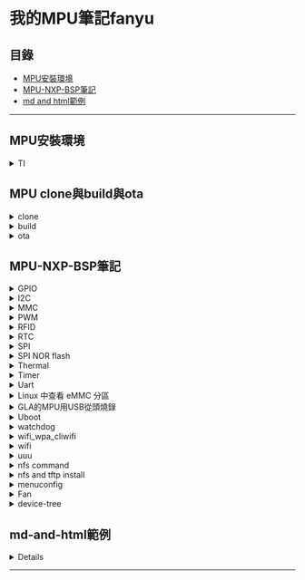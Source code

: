 
# 我的MPU筆記fanyu

## 目錄
- [MPU安裝環境](#mpu安裝環境)
- [MPU-NXP-BSP筆記](#mpu-nxp-bsp筆記)<!-- 英文需要注意小寫 -->
- [md and html範例](#md-and-html範例)

---

## MPU安裝環境
  <details>
    <summary>TI</summary>

  https://plausible-tangerine-5fd.notion.site/Git-FoxconnGerrit-4a8e4aadf5fc4279abb6e67ab7752344

  http://192.168.3.173:3000/WOI8kIdET0eyq1IEKHegBQ?view

  https://plausible-tangerine-5fd.notion.site/Ti-Yocto-Building-GLA-a783ad490998465f8262bd7cc3b1ffaf

  DFU網址  http://192.168.3.173:3000/fDHYPQWIRzWdWJes5lmmMA?view

  SD卡燒錄EMMC  http://192.168.3.173:3000/b570FV6gRUa6x-E8eTKf0Q

```markdown
查看現在的磁區
---
root@am62xx-evm:~# lsblk
NAME         MAJ:MIN RM  SIZE RO TYPE MOUNTPOINTS
mmcblk0      179:0    0 14.7G  0 disk
mmcblk0boot0 179:32   0    4M  1 disk
mmcblk0boot1 179:64   0    4M  1 disk
mmcblk1      179:96   0  7.4G  0 disk
|-mmcblk1p1  179:97   0  128M  0 part /run/media/boot-mmcblk1p1
`-mmcblk1p2  179:98   0  7.3G  0 part /
mmcblk0是EMMC
mmcblk1是SD卡
有根目錄/是開機的地點

MMC開機
---
=> printenv mmcdev
mmcdev=0
=> printenv bootpart
bootpart=0

SD卡開機
---
=> printenv mmcdev
mmcdev=1
=> printenv bootpart
bootpart=1:2
1代表SD卡
2代表磁區


DFU燒錄
---
要先準備
rootfs.ext4

dd if=/dev/zero of=tisdk-base.ext4 bs=1M count=1200
mkfs.ext4 -F tisdk-base.ext4
mkdir mnt_fs
sudo mount -t ext4 tisdk-base.ext4 mnt_fs
cd mnt_fs
sudo tar xvf ../tisdk-base-image-am62xx-evm.tar.xz

[USB端]查看是否有bootloader字串
.\dfu-util.exe -l

這三個檔案是Kazi給的,TI原生檔案
.\dfu-util.exe -R -a 0 -D usb_tiboot3.bin
.\dfu-util.exe -R -a 0 -D usb_tispl.bin
.\dfu-util.exe -R -a 1 -D usb_u-boot.img

[Uart端]
要馬上回到這個視窗,在倒數3秒前卡在uboot

setenv uuid_gpt_disk 8f8c2a63-82d2-4693-95e2-fb4d6479aad2
setenv uuid_gpt_rootfs e14aea3b-1f60-447e-b0df-37a749a387e9
setenv uuid_gpt_data 12345678-1234-1234-1234-123456789abc
setenv partitions "uuid_disk=\${uuid_gpt_disk};name=mmcblk0p1,start=1MiB,size=3GiB,uuid=\${uuid_gpt_rootfs};name=mmcblk0p2,start=3GiB,size=3GiB,uuid=${uuid_gpt_data};name=mmcblk0p3,start=6GiB,size=3GiB"
gpt write mmc 0 ${partitions}
mmc part

設定 the dfu environment variables
setenv dfu_alt_info ${dfu_alt_info_emmc}
輸入Input to load emmc commands from PC
dfu 0 mmc 0

[USB端]
.\dfu-util.exe -a tiboot3.bin.raw -D tiboot3.bin --device ,0451:*
.\dfu-util.exe -a tispl.bin.raw -D tispl.bin --device ,0451:*
.\dfu-util.exe -a u-boot.img.raw -D u-boot.img --device ,0451:*
.\dfu-util.exe -R -a rootfs -D tisdk-base.ext4 --device ,0451:*

[Uart端]
mmc partconf 0 1 1 1
mmc bootbus 0 2 0 0

device-tree path
---

[可以用此指令查對應的link]
find -type l -exec ls -l {} + | grep "ti-linux-6.1.y"
find -type l -exec ls -l {} + | grep "ti-u-boot-2023.04"

[linux_kernel]
/home/fanyu/GLA/MPU_P0/modify/sources/ti-linux-6.1.y/arch/arm64/boot/dts/ti/k3-am625-sk.dts
[linux_kernel原始路徑]
/home/fanyu/GLA/MPU_P0/build/arago-tmp-default-glibc/work-shared/am62xx-evm/kernel-source -> /home/fanyu/GLA/MPU_P0/sources/meta-ti/meta-ti-bsp/modify/sources/ti-linux-6.1.y

[uboot]
/home/fanyu/GLA/MPU_P0/modify/sources/ti-u-boot-2023.04/arch/arm/dts/k3-am625-sk.dts
[uboot原始路徑]
/home/fanyu/GLA/MPU_P0/build/arago-tmp-default-baremetal-k3r5/work/am62xx_evm_k3r5-oe-eabi/u-boot-ti-staging/1_2023.04+git999-r0_tisdk_1_edgeai_2/u-boot-ti-staging-2023.04+git999/source

single build
---
[單一build linux]
MACHINE=am62xx-evm bitbake linux-ti-staging

[單一build u-boot]
MACHINE=am62xx-evm bitbake u-boot-ti-staging

[進入 Linux kernel menuconfig]
MACHINE=am62xx-evm bitbake linux-ti-staging -c menuconfig

[進入 u-boot menuconfig]
MACHINE=am62xx-evm bitbake u-boot-ti-staging -c menuconfig

[只編譯 Linux kernel]
MACHINE=am62xx-evm bitbake linux-ti-staging -c compile -f

[只編譯 u-boot]
MACHINE=am62xx-evm bitbake u-boot-ti-staging -c compile -f



```
  </details>

## MPU clone與build與ota
<!-- clone -->
<details>
  <summary>clone</summary>
 
```markdown
--------------flo--------------
下載
repo init -u ssh://wmpsrv3.empgmdi.com:29418/manifest.git -b NXP/IMX8 -m IMX8_LINUX_BSP_2.2.0_YOCTO_SBD.xml --repo-url=ssh://wmpsrv3.empgmdi.com:29418/git-repo.git --config-name
repo sync
上傳
gitdir=$(git rev-parse --git-dir); scp -p -P 29418 fanyu.fy.che@wmpsrv3.empgmdi.com:hooks/commit-msg ${gitdir}/hooks/
git commit --amend
git push origin HEAD:refs/for/IMX8_LINUX_BSP_2.2.0_YOCTO_SBD
--------------MAP--------------
下載
repo init -u ssh://wmpsrv3.empgmdi.com:29418/manifest.git -b NXP/IMX8 -m IMX8_LINUX_BSP_2.2.0_YOCTO.xml --repo-url=ssh://wmpsrv3.empgmdi.com:29418/git-repo.git --config-name
repo sync
上傳
gitdir=$(git rev-parse --git-dir); scp -p -P 29418 fanyu.fy.chen@wmpsrv3.empgmdi.com:hooks/commit-msg ${gitdir}/hooks/
git commit --amend
git checkout remotes/origin/IMX8_LINUX_BSP_2.2.0_YOCTO
git push origin HEAD:refs/for/IMX8_LINUX_BSP_2.2.0_YOCTO
--------------MAP2--------------
下載
$ repo init -u ssh://wmpsrv3.empgmdi.com:29418/manifest.git -b NXP/IMX8 -m IMX_LINUX_BSP_6.6.36_YOCTO_MAP.xml --repo-url=ssh://wmpsrv3.empgmdi.com:29418/git-repo.git --config-name
$ repo sync
上傳
gitdir=$(git rev-parse --git-dir); scp -p -P 29418 fanyu.fy.che@wmpsrv3.empgmdi.com:hooks/commit-msg ${gitdir}/hooks/
git commit --amend
git push origin HEAD:refs/for/IMX_LINUX_BSP_6.6.36_YOCTO_MAP
--------------GLA--------------
下載
git clone ssh://mark.yl.lin@wmpsrv3.empgmdi.com:29418/TI/AM623/GLA/MPU_P0
cd ~/GLA_gerrit/MPU_P0
git pull
git switch MPU_P0 
上傳
git pull ssh://wmpsrv3.empgmdi.com:29418/TI/AM623/GLA/MPU_P0
--------------BNK--------------
下載
repo init -u ssh://wmpsrv3.empgmdi.com:29418/manifest.git -b NXP/IMX8 -m IMX_LINUX_BSP_6.6.36_YOCTO_BNK.xml \--repo-url=ssh://wmpsrv3.empgmdi.com:29418/git-repo.git --config-name
repo sync
上傳
gitdir=$(git rev-parse --git-dir); scp -p -P 29418 fanyu.fy.che@wmpsrv3.empgmdi.com:hooks/commit-msg ${gitdir}/hooks/
git commit --amend
git push origin HEAD:refs/for/IMX_LINUX_BSP_6.6.36_YOCTO_BNK

```
</details>
<!-- build -->
<details>
  <summary>build</summary>
 
```markdown
--------------flo--------------
source setup-environment bld-sbd
bitbake imx-image-multimedia
--------------MAP--------------
source setup-environment build-8mp
bitbake imx-image-multimedia
--------------MAP2--------------
source setup-environment bld-map
bitbake map2-image-multimedia
--------------GLA--------------
cd ~/GLA_gerrit/MPU_P0/build/
. conf/setenv
MACHINE=am62xx-evm bitbake -k tisdk-base-image
--------------BNK--------------
cd ~/Binoki/BNK_MPU/
source setup-environment bld-bnk
rm -rf bitbake-cookerdaemon.log cache/ tmp/
bitbake bnk-image-multimedia

```
</details>

<!-- ota -->
<details>
  <summary>ota</summary>
 
```markdown
--------------flo--------------

--------------MAP--------------
cd ~/EVSE_AC_new/ 
source setup-environment build-8mp 
rm -rf bitbake-cookerdaemon.log cache/ tmp/
bitbake imx-image-multimedia

cp tmp/deploy/images/imx8mp-lpddr4-evk/imx-image-multimedia-imx8mp-lpddr4-evk*.rootfs.tar.zst ./imx8mp-lpddr4-fox.rootfs.tar.zst
md5sum imx8mp-lpddr4-fox.rootfs.tar.zst > imx8mp-lpddr4-fox.rootfs.md5sum
zip -rP 1234 imx8mp-lpddr4-fox.zip imx8mp-lpddr4-fox.rootfs.tar.zst imx8mp-lpddr4-fox.rootfs.md5sum

透過Filezilla將Pack從PC複製到MPU內
from Path: /home/mark/EVSE_AC_new/build-8mp
to Path: /home/root/evcsdata/fwimage
File: imx8mp-lpddr4-fox.zip

MPU下指令
/home/root/evcs/evcs_shdmem fw_image_name imx8mp-lpddr4-fox.zip
/home/root/evcs/evcs_shdmem fw_update 1
直到回傳值為0
/home/root/evcs/evcs_shdmem fw_update

--------------MAP2--------------

--------------GLA--------------
cd ~/GLA_gerrit/MPU_P0/build/
. conf/setenv
MACHINE=am62xx-evm bitbake -k tisdk-base-image

```
</details>




## MPU-NXP-BSP筆記
<!-- GPIO -->
<details>
  <summary>GPIO</summary>

```markdown
  > <yocto_build_dir>/tmp/work/imx8mpevk-poky-linux/u-boot-imx/<specified_git_folder>/git/arch/arm/dts/imx8mp-pinfunc.h

  > <yocto_build_dir>/tmp/work/imx8mpevk-poky-linux/u-boot-imx/<specified_git_folder>/git/arch/arm/dts/imx8mp-pinfunc.h
  
  >  <yocto_build_dir>/tmp/work/imx8mpevk-poky-linux/u-boot-imx/<specified_git_folder>/git/arch/arm/dts/imx8mp-evk.dts  

  > <yocto_build_dir>/tmp/work-shared/imx8mpevk/kernel_source/arch/arm64/boot/dts/freescale/imx8mp-pinfunc.h    

  > <yocto_build_dir>/tmp/work-shared/imx8mpevk/kernel_source/arch/arm64/boot/dts/freescale/imx8mp-evk.dts  

  > /sys/devices/platform/30200000.gpio   
  > /sys/devices/platform/30210000.gpio   
  > cat /sys/kernel/debug/gpio

  - 可以查看  
  ls /proc/device-tree/   
  cat /proc/device-tree/__symbols__/main_i2c0   
  cat /proc/device-tree/gpio-leds/status/label    
  gpiodetect  
  gpioinfo 0  
  gpioget 0 9  
  gpiomon 0 9  
  要使用IO Expansion,PCA6416AHF  , 要看pca953x_gpio.c

  root@imx8mpevk:~# gpioget -c 1 1
"1"=inactive

root@imx8mpevk:~# gpioget GFCI_ERROR_R
"GFCI_ERROR_R"=inactive

root@imx8mpevk:~# cat /sys/class/leds/NGFCI_SPR_IN_L/brightness
0
root@imx8mpevk:~# echo 1 > /sys/class/leds/NGFCI_SPR_IN_L/brightness
root@imx8mpevk:~# echo 0 > /sys/class/leds/NGFCI_SPR_IN_L/brightness
root@imx8mpevk:~# cat /sys/class/leds/NGFCI_SPR_IN_L/brightness
0

gpioset -c 4 14=1
gpioinfo -c 1

```
</details>

<!-- I2C -->
<details>
  <summary>I2C</summary>

- Build  
gcc -o bbb hello_i2c.c -li2c    
ls -l /dev/i2c*   
ls -l /sys/bus/i2c/devices/

- 路徑    
/sys/class/i2c-dev    
/usr/include/i2c_drv    
/usr/lib/libi2c_drv.so    
#include <i2c/smbus.h>    
#include <linux/i2c.h>    
#include <linux/i2c-dev.h>    

- 列出總共有幾個  
i2cdetect -l    
i2cdetect -F 1      
設備的 I2C Bus1上，有n個Device    
i2cdetect -y 1    

- 使用i2cdump查詢設備內所有暫存器     
i2cdump -y 1 0x50   
i2cdump -y 1 0x50 w (讀取16bit)   
修改位於 i2c-1 上 0x50 的 0x12 暫存器，並將其數值修改為 5   
i2cset -f -y 1 0x50 0x12 5

- 寫多個    
i2ctransfer -f -y 1 w3@0x68 0x00 0x80 0x07    
- 讀多個    
i2ctransfer -f -y 1 w2@0x68 0x00 0x84 r5    

- 察看剛剛所設定的 0x12 暫存器    
i2cget  -y 1 0x50 0x12(讀取16bit)   
i2ctransfer 0 w7@0x50 0x42 0xff-

</details>

<!-- MMC -->
<details>
  <summary>MMC</summary>

ls /dev | grep mmc

mmc --help
mmc extcsd read /dev/mmcblk2  
mmc extcsd read /dev/mmcblk2 | grep BKOPS_EN  
mmc bkops enable /dev/mmcblk2 

fdisk -l /dev/mmcblk2 
fdisk /dev/mmcblk2  
blkdiscard --secure /dev/mmcblk2  

bootloader底下
- bootloader$ mmc rescan  
- bootloader$ mmc list  
- bootloader$ mmc dev 2 
- bootloader$ mmc info  

</details>


<!-- PWM -->
<details>
  <summary>PWM</summary>
相關路徑 meta-emcraft/recipes-kernel/linux/linux-imx/imx8m-som.dts: 

查看有多少PWM ls /sys/class/pwm/  

查看 cat /sys/kernel/debug/pwm  

cd /sys/class/pwm/pwmchip0

合併
- echo 0 > export && echo 1000000 > pwm0/period && echo 500000 > pwm0/duty_cycle && echo 1 > pwm0/enable  


分開打
- echo 0 > /sys/class/pwm/pwmchip2/export
- echo 1000000 > /sys/class/pwm/pwmchip2/pwm0/period
- echo 500000 > /sys/class/pwm/pwmchip2/pwm0/duty_cycle
- echo 1 > /sys/class/pwm/pwmchip2/pwm0/enable

</details>


<!-- RFID -->
<details>
  <summary>RFID</summary>

參考PN7150安裝網址
https://www.wpgdadatong.com/tw/blog/detail/44420

https://community.nxp.com/t5/i-MX-Processors-Knowledge-Base/PN7150-NFC-Controller-on-i-MX8M-mini-evk-running-Yocto/ta-p/1125177

要改的東西如下

[Kconfig]檔案

-----help------ ==> help

pr_warining(xxxxxx)  ==> 將他註解或換pr_err()

[workshare 的 dts]

在i2c3底下修改
    
     pinctrl-0 = <&pinctrl_i2c3>;
     ststus = "okay"; 
    
     pn547: pn547@28 { 
         compatible = "nxp,pn547";
         reg = <0x28>; 
         interrupt-gpios = <&gpio3 19 0>;
         enable-gpios = <&gpio5 13 0>;
    };

※如果要用開發版 , VEN接J21的pin24 , irq接 J21的pin 32

這邊要註解

/*
&pwm4 {
	pinctrl-names = "default";
	pinctrl-0 = <&pinctrl_pwm4>;
	status = "okay";
};
*/

新增gpio3_io19的  GPIO腳

	pinctrl_ecspi2_cs: ecspi2cs {
		fsl,pins = <
			MX8MP_IOMUXC_ECSPI2_SS0__GPIO5_IO13		0x40000
			MX8MP_IOMUXC_SAI5_RXFS__GPIO3_IO19		0x40000
		>;
	};

沒用的測試
- i2ctransfer 4 w4@0x50 0x20 0x00 0x01 0x01 r6

</details>

<!-- RTC -->
<details>
  <summary>RTC</summary>

- cat /sys/class/rtc/rtc*/name
- rtc-rv3028 0-0052
- snvs_rtc 30370000.snvs:snvs-rtc-lp
</details>


<!-- SPI -->
<details>
  <summary>SPI</summary>
  
```markdown
kernel/linux-4.14/drivers/spi/spidev.c

/sys/class/spi_master/spi1/power/control
cat /sys/bus/spi/devices/spi1.0/uevent

看看 /dev/ 裡面有的 spidev 開頭的裝置
ls /dev/ | grep spidev
dmesg | grep spi

測試
spidev_test -D /dev/spidev2.0 -v -p string_to_send
如果要新增一組chip select 剛好是pwm4的腳
要注意避免
MX8MP_IOMUXC_SAI5_RXFS__PWM4_OUT	0x116
跟
MX8MP_IOMUXC_SAI5_RXFS__GPIO3_IO19		0x40000
衝突


這邊要註解
/*
&pwm4 {
	pinctrl-names = "default";
	pinctrl-0 = <&pinctrl_pwm4>;
	status = "okay";
};
*/


下面要新增
&ecspi2 {
	#address-cells = <1>;
	#size-cells = <0>;
	fsl,spi-num-chipselects = <2>;
	pinctrl-names = "default";
	pinctrl-0 = <&pinctrl_ecspi2 &pinctrl_ecspi2_cs>;
	cs-gpios = <&gpio5 13 GPIO_ACTIVE_LOW>,<&gpio3 19 0>;
	status = "okay";

	spidev1: spi@0 {
		reg = <0>;
		compatible = "rohm,dh2228fv";
		spi-max-frequency = <500000>;
	};
	spidev2: spi@1 {
		reg = <1>;
		compatible = "rohm,dh2228fv";
		spi-max-frequency = <400000>;
	};
};


	pinctrl_ecspi2_cs: ecspi2cs {
		fsl,pins = <
			MX8MP_IOMUXC_ECSPI2_SS0__GPIO5_IO13		0x40000
			MX8MP_IOMUXC_SAI5_RXFS__GPIO3_IO19		0x40000
		>;
	};


```
</details>

<!-- SPI NOR flash -->
<details>
  <summary>SPI NOR flash</summary>
mtdinfo --all
</details>

<!-- Thermal -->
<details>
  <summary>Thermal</summary>
cat /sys/class/thermal/thermal_zone0/temp
</details>

<!-- Timer -->
<details>
  <summary>Timer</summary>
 
```markdown
cat /sys/kernel/debug/gc/clk
cat /sys/kernel/debug/gc/info
cat /sys/kernel/debug/gc/meminfo
cat /sys/kernel/debug/gc/idle

ls /proc/device-tree/timer
```
</details>

<!-- Uart -->
<details>
  <summary>Uart</summary>
 
```markdown
相關路徑 arch/arm64/boot/dts/freescale/fsl-imx8mq.dtsi
相關路徑 meta-emcraft/recipes-kernel/linux/linux-imx/imx8m-som.dts

設定baud
stty -echo raw speed 115200 < /dev/ttymxc2

監聽
cat /dev/ttymxc2

傳送
echo abcdef > /dev/ttymxc
```
</details>


<!-- Linux 中查看 eMMC 分區 -->
<details>
  <summary>Linux 中查看 eMMC 分區</summary>
  
```markdown
lsblk

```
</details>


<!-- GLA的MPU用USB從頭燒錄 -->
<details>
  <summary>GLA的MPU用USB從頭燒錄</summary>
  
```markdown
可以先查看磁區
linux底下
lsblk
uboot底下
mmc part
---------------------------
刪除linux image的方法
mmc dev 0 1
mmc erase 0 0x2000

刪除uboot的方法
mmc dev 0 0
mmc erase 0 0x2000
---------------------------
Prepare the files
rootfs.ext4

dd if=/dev/zero of=tisdk-base.ext4 bs=1M count=1200
mkfs.ext4 -F tisdk-base.ext4
mkdir mnt_fs
sudo mount -t ext4 tisdk-base.ext4 mnt_fs
cd mnt_fs
sudo tar xvf ../tisdk-base-image-am62xx-evm.tar.xz

---------------------------

參考網址
http://192.168.3.173:3000/fDHYPQWIRzWdWJes5lmmMA?view

指撥到USB開機模式,從開機

[PC]查看是否連線,到dfu-util-0.9-win64資料夾
.\dfu-util.exe -l

[PC]燒到RAM
.\dfu-util.exe -R -a 0 -D usb_tiboot3.bin
.\dfu-util.exe -R -a 0 -D usb_tispl.bin
.\dfu-util.exe -R -a 1 -D usb_u-boot.img   , *這邊uart端需要按任何鍵,進入uboot*

[UART]Partitioning eMMC for new board 
setenv uuid_gpt_disk 8f8c2a63-82d2-4693-95e2-fb4d6479aad2
setenv uuid_gpt_rootfs e14aea3b-1f60-447e-b0df-37a749a387e9
setenv uuid_gpt_data 12345678-1234-1234-1234-123456789abc
setenv partitions "uuid_disk=\${uuid_gpt_disk};name=mmcblk0p1,start=1MiB,size=3GiB,uuid=\${uuid_gpt_rootfs};name=mmcblk0p2,start=3GiB,size=3GiB,uuid=${uuid_gpt_data};name=mmcblk0p3,start=6GiB,size=3GiB"
gpt write mmc 0 ${partitions}
mmc par

[UART]設定環境變數
Setting the dfu environment variables

[UART]在 U-Boot 中使用 DFU（Device Firmware Upgrade）模式來更新 eMMC 的命令
dfu 0 mmc 0

dfu: 表示進入 DFU 模式。
0: 表示使用的 DFU 端點號，通常是 0。
mmc: 表示目標設備是 eMMC。
0: 表示 eMMC 的設備號，通常是 0。

[PC]再次查看
.\dfu-util.exe -l

[PC]to MPU eMMC.
.\dfu-util.exe -a tiboot3.bin.raw -D tiboot3.bin --device ,0451:*
.\dfu-util.exe -a tispl.bin.raw -D tispl.bin --device ,0451:*
.\dfu-util.exe -a u-boot.img.raw -D u-boot.img --device ,0451:*
.\dfu-util.exe -R -a rootfs -D tisdk-base.ext4 --device ,0451:*

[UART]Firmware update completed
mmc partconf 0 1 1 1
mmc bootbus 0 2 0 0

然後把指撥還原,需要從開機

lsblk

```
</details>


<!-- Uboot -->
<details>
  <summary>Uboot</summary>
 
```markdown
bdinfo
printenv bootpart
printenv mmcdev
version 

mmc part

setenv bootdelay 5
setenv bootpart 1:2
setenv mmcdev 1
saveenv

Uboot的倒數可以參考tmp/work/imx8mpddr4evk-poky-linux/u-boot-imx/2022.04-r0/git/common/autoboot.c
裡的bootdelay,改CONFIG_BOOTDELAY試試看

```
</details>

<!-- watchdog -->
<details>
  <summary>watchdog</summary>
 
```markdown
 the file system.conf in /etc/systemd/ 
```
</details>

<!-- wifi_wpa_cliwifi -->
<details>
  <summary>wifi_wpa_cliwifi</summary>
 
```markdown

modprobe moal mod_para=nxp/wifi_mod_para.conf
檔案路徑在/lib/firmware/nxp

启动wpa_supplicant应用
$ wpa_supplicant -D nl80211 -i mlan0 -c /etc/wpa_supplicant.conf -B


启动wpa_cli应用
$ wpa_cli -i mlan0 scan             // 搜索附近wifi网络
$ wpa_cli -i mlan0 scan_result      // 打印搜索wifi网络结果
$ wpa_cli -i mlan0 add_network      // 添加一个网络连接
如果要连接加密方式是[WPA-PSK-CCMP+TKIP][WPA2-PSK-CCMP+TKIP][ESS] (wpa加密)，wifi名称是name，wifi密码是：psk。

$ wpa_cli -i mlan0 set_network 0 ssid '"TP-Link_CCBD"'
$ wpa_cli -i mlan0 set_network 0 psk '"63504149"'
$ wpa_cli -i mlan0 enable_network 0

分配ip/netmask/gateway/dns
$ udhcpc -i mlan0 -s /etc/udhcpc.script -q

 ifconfig mlan0 up
 ifconfig mlan0 192.168.3.160

连接已有的连接
$ wpa_cli -i mlan0 list_network             列举所有保存的连接
$ wpa_cli -i mlan0 select_network 0         连接第1个保存的连接
$ wpa_cli -i mlan0 enable_network 0         使能第1个保存的连接

断开wifi
$ ifconfig mlan0 down
$ killall udhcpc
$ killall wpa_supplicant

對外網路
route add default gw 192.168.3.150

在/etc/resolv.conf新增
nameserver 8.8.8.8 或者
nameserver 192.168.3.150
```
</details>



<!-- wifi -->
<details>
  <summary>wifi</summary>
 
```markdown
-------------------最新
modprobe moal mod_para=nxp/wifi_mod_para.conf
wpa_supplicant -B -i mlan0 -c /etc/wpa_supplicant.conf
udhcpc -i mlan0
-------------------

路徑/lib/firmware/nxp/wifi_mod_para.conf

第一步開啟wifi-driver
modprobe moal mod_para=nxp/wifi_mod_para.conf

ifconfig mlan0 up

掃描可用的無線 AP 站
iwlist mlan0 scan | grep -i essid



wpa_supplicant -D nl80211 -i mlan0 -c /etc/wpa_supplicant.conf -B

iwconfig mlan0 essid TP-Link_CCBD key 63504149
iwconfig mlan0 essid "TP-Link_2.4g_CCBD" key "63504149"
iwconfig mlan0 essid fanyu key 123456789


分配ip/netmask/gateway/dns
$ udhcpc -i mlan0 -s /etc/udhcpc.script -q


檢查 ESSID 設定：
iwconfig mlan0

查log
sudo cat /var/log/syslog | grep etwork | tail -n25

interface=wifi
ssid=imx8mp-evk

不知名的指令
wpa_passphrase TP-Link_CCBD 63504149
----------/etc/hostapd.conf-------------------
interface=mlan0
ssid=<name_of_AP>
country_code=US
hw_mode=a
channel=0
ieee80211n=1
--------------/etc/wpa_supplicant.conf--------------
network={
scan_ssid=1
ssid="Wifi_ssid_NAME"
psk="password"
}
```
</details>

<!-- uuu -->
<details>
  <summary>uuu</summary>
 
```markdown
進入kernel後可以用指令刪掉
echo 0 > /sys/block/mmcblk2boot0/force_ro
dd if=/dev/zero of=/dev/mmcblk2boot0
進入u-boot刪除
mmc dev 2 1
mmc erase 0 0x2000
--------------SBD--------------
要先只播開關切換到usb download mode,要另外接USB線,再開機
* List connected know devices
	uuu -lsusb
 
* Burn image by uuu
	uuu -b emmc_all imx-boot-imx8mpevk-sd.bin-flash_evk imx-image-multimedia-imx8mpevk.rootfs.wic.zst 
```
</details>



<!-- nfs command -->
<details>
  <summary>nfs command</summary>
 
```markdown
--------------SBD--------------
參考網址
https://developer.ridgerun.com/wiki/index.php/IMX8/iMX8MEVK/Yocto/Alternative_image_loading

直接用原來的image跟dtb開機
run loadfdt
fdt addr ${fdt_addr_r}
run mmcargs
run loadimage
booti ${loadaddr} - ${fdt_addr_r}

方法1: rootfs(不使用)
-----------------------------------------------------------
setenv bootargs console=ttymxc1,115200 earlycon root=/dev/nfs \
nfsroot=192.168.5.100:/srv/rootfs,nfsvers=3 rw debug \
ip=192.168.5.1::192.168.5.254:255.255.255.0:root:eth0:on
setenv bootcmd "run loadfdt;run loadimage; booti ${loadaddr} - ${fdt_addr}"
_________________

方法2: rootfs+dtb
-----------------------------------------------------------
setenv ipaddr 192.168.5.1
setenv serverip 192.168.5.100 
setenv ip_dyn no
setenv image Image; setenv fdt_file imx8mp-sbd-PreEVT.dtb
setenv bootargs console=ttymxc1,115200 earlycon root=/dev/nfs \
nfsroot=192.168.5.100:/srv/rootfs,nfsvers=3 rw debug \
ip=192.168.5.1::192.168.5.254:255.255.255.0:root:eth0:on \
vt.global_cursor_default=0
setenv bootcmd "tftpboot ${loadaddr} ${image}; tftpboot ${fdt_addr} ${fdt_file}; booti ${loadaddr} - ${fdt_addr}"
run bootcmd
_________________

方法3: rootfs+dtb ,需要建立boot資料夾,把dtb放進boot裡(不使用)
-----------------------------------------------------------
setenv ipaddr 192.168.5.1 
setenv serverip 192.168.5.100 
setenv ip_dyn no
setenv image Image; setenv fdt_file imx8mp-sbd-PreEVT.dtb
setenv nfsroot /srv/rootfs
setenv netargs 'setenv bootargs console=ttymxc1,115200 ${smp} root=/dev/nfs ip=192.168.5.1::192.168.5.254:255.255.255.0:root:eth0:on nfsroot=${serverip}:${nfsroot},v3,tcp'
run netboot
_________________
可以選擇要不要存檔
saveenv

專門用在flo的舊版本uboot,需要uimage
-----------------------------------------------------------
方法4: rootfs+dtb 專門用在flo的舊版本uboot,需要uimage
setenv ipaddr 192.168.5.1 
setenv serverip 192.168.5.100 
setenv ip_dyn no
setenv image uImage; setenv fdt_file imx8mp-sbd-PreEVT.dtb
setenv bootargs console=ttymxc1,115200 earlycon root=/dev/nfs nfsroot=${serverip}:/srv/rootfs,nfsvers=3 rw debug ip=${ipaddr}::::root:eth0:on
setenv bootcmd "tftpboot 0x40400000 ${image}; tftpboot 0x43000000 ${fdt_file}; bootm 0x40400000 - 0x43000000"
run bootcmd


需要先將Image換成uImage
sudo mkimage -A arm64 -O linux -T kernel -C none -a 0x40400000 -e 0x40400000 -n "Linux Kernel" -d Image uImage

-----------------------------------------------------------

## pc端
sudo tar -xvf imx-image-multimedia-imx8mpevk.rootfs.tar.zst -C /home/fanyu/fanyu/imx8-evk-dummy/rootfs/
cp Image /srv/tftp
cp imx8mp-sbd-PreEVT.dtb /srv/tftp 或 cp imx8mp-sbd-PreEVT.dtb /srv/tftp/boot

## 下面是DEBUG專用
mii info
mii device

setenv ethact FEC0
setenv ethaddr 4E:8D:BC:5D:7F:EB  # 設定 MAC 地址
setenv ipaddr 192.168.3.1
setenv serverip 192.168.3.100
## 查看錯誤
dmesg -l warn
dmesg -l err

## 強制使用網路接口
setenv ethact ethernet@30be0000



## SBD Linux device tree
EVSE_SBD/imx-6.6.3-1/modify/sources/linux-imx_lf-6.6.y/arch/arm64/boot/dts/freescale/imx8mp-sbd-PreEVT.dts
 
## SBD u-boot device tree
EVSE_SBD/imx-6.6.3-1/modify/sources/uboot-imx_lf-6.6.3-1.0.0/arch/arm/dts/imx8mp-evk.dts

## Build uboot
 
  * bitbake u-boot-imx -c cleanall
  * bitbake u-boot-imx -c menuconfig -vDD

u-boot=> mdio list
FEC0:
1 - RealTek RTL8201F 10/100Mbps Ethernet <--> ethernet@30be0000
ethernet@30bf0000:

u-boot=> mii device


還原不要開機自動
env default -a
saveenv

可以讀看看
md 0x43000000 10
```
</details>


<!-- nfs and tftp install -->
<details>
  <summary>nfs and tftp install</summary>
 
```markdown
--------------SBD--------------
## nfs
參考網址
https://developer.ridgerun.com/wiki/index.php/IMX8/iMX8MEVK/Yocto/Alternative_image_loading
-----------------------------------------------------------------------------------
安裝 NFS 伺服器
sudo apt install nfs-kernel-server

編輯 /etc/exports，加入共享設定
sudo nano /etc/exports
添加以下內容：
/home/fanyu/fanyu/imx8-evk-dummy/rootfs *(rw,sync,insecure,no_root_squash,no_subtree_check)

把檔案解壓縮並複製
sudo tar -xvf imx-image-multimedia-imx8mpevk.rootfs.tar.zst -C /home/fanyu/fanyu/imx8-evk-dummy/rootfs/

重新啟動 NFS 服務
sudo exportfs -a
sudo systemctl restart nfs-kernel-server

確認 NFS 共享是否生效
sudo exportfs -v

在 i.MX8MP 開發板上掛載 NFS
sudo mount -t nfs 192.168.5.100:/home/fanyu/fanyu/imx8-evk-dummy/rootfs /home/root/nfs
sudo mount -o nfsvers=3 192.168.5.100:/home/fanyu/fanyu/imx8-evk-dummy/rootfs /mnt

------------------------------------------------------------------------------------
## tftp
sudo apt-get install xinetd tftpd tftp
sudo apt-get install tftp-hpa tftpd-hpa

創建共享資料夾
sudo mkdir -p /srv/tftp

複製檔案
cp Image /home/fanyu/fanyu/imx8-evk-dummy/tftp
cp imx8mp-foxconn.dtb /home/fanyu/fanyu/imx8-evk-dummy/tftp/



• 修改 /etc/default/tftpd-hpa 文件：
# /etc/default/tftpd-hpa
TFTP_USERNAME="tftp"
TFTP_DIRECTORY="/home/fanyu/fanyu/imx8-evk-dummy/tftp"
TFTP_ADDRESS=":69"
TFTP_OPTIONS="-l -c -s --secure"

sudo /etc/init.d/tftpd-hpa start
下面不要用
新增/etc/xinetd.d/tftp
service tftp
{
    protocol        = udp
    port            = 69
    socket_type     = dgram
    wait            = yes
    user            = nobody
    server          = /usr/sbin/in.tftpd
    server_args     = /srv/tftp
    disable         = no
}

sudo /etc/init.d/xinetd restart


```
</details>

<!-- menuconfig -->
<details>
  <summary>menuconfig</summary>
 
```markdown
--------------kernel--------------
bitbake virtual/kernel -c menuconfig


--------------u-boot--------------
要打開u-boot menuconfig


bitbake u-boot-imx -c devshell

可以到這個路徑
/EVSE_AC_NEW/modify/sources/u-boot-imx
make menuconfig

如果有問題

bitbake u-boot-imx -c cleanall
bitbake u-boot-imx -c menuconfig -vDD
bitbake u-boot-imx

到 /EVSE_AC_NEW/modify/sources/u-boot-imx
make mrproper


```
</details>


<!-- Fan -->
<details>
  <summary>Fan</summary>
 
```markdown
--------------flo--------------
root@imx8mpevk:/# cat /sys/class/hwmon/hwmon*/name
ads7830
ads7830
cpu_thermal
soc_thermal
lm96163

root@imx8mpevk:/# echo 128 > /sys/class/hwmon/hwmon4/pwm1
[ 4090.785327] client->addr=76,command=76,data.byte =23
root@imx8mpevk:/# echo 0 > /sys/class/hwmon/hwmon4/pwm1
[ 4022.315438] client->addr=76,command=76,data.byte =0

```
</details>



<!-- device-tree -->
<details>
  <summary>device-tree</summary>
 
```markdown
--------------MAP--------------
[可以用此指令查對應的link]
find -type l -exec ls -l {} + | grep "/home/fanyu/fanyu/EVSE/EVSE_AC_new/modify/sources/u-boot-imx"

[uboot原始路徑]
home/fanyu/fanyu/EVSE/EVSE_AC_new/build-8mp/tmp/work/imx8mp_lpddr4_evk-poky-linux/u-boot-imx/2022.04-r0/u-boot-imx-2022.04/imx8mp_evk_defconfig/source
對應到
/home/fanyu/fanyu/EVSE/EVSE_AC_new/modify/sources/u-boot-imx

[kernel原始路徑]
/home/fanyu/fanyu/EVSE/EVSE_AC_new/build-8mp/tmp/work-shared/imx8mp-lpddr4-evk/kernel-source
對應到
/home/fanyu/fanyu/EVSE/EVSE_AC_new/modify/sources/linux-imx


```
</details>














## md-and-html範例
<details>
  <!-- <summary>GPIO</summary> -->

  ### 刪除縣
  1. ~~這是markdown範例~~  
  2. 這是 <del>html刪除線</del> 的範例。
  ### 分隔線
  --- 
  ### 連至索引
  1. [markdown範例](#連至索引)
  2. <a href="#連至索引"  style="font-size: 16px;">html範例</a>
  <!-- <ul><li><a href="#連至索引">html範例</a></li></ul> -->
</details>

---

